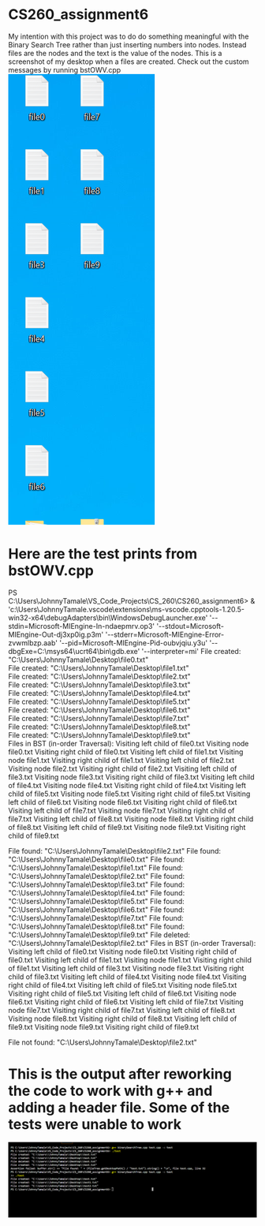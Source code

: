 # CS260_assignment6
 My intention with this project was to do do something meaningful with the Binary Search Tree rather than just inserting numbers into nodes. Instead files are the nodes and the text is the value of the nodes. 
This is a screenshot of my desktop when a files are created. Check out the custom messages by running bstOWV.cpp
![alt text](image-1.png)

# Here are the test prints from bstOWV.cpp
PS C:\Users\JohnnyTamale\VS_Code_Projects\CS_260\CS260_assignment6>  & 'c:\Users\JohnnyTamale\.vscode\extensions\ms-vscode.cpptools-1.20.5-win32-x64\debugAdapters\bin\WindowsDebugLauncher.exe' '--stdin=Microsoft-MIEngine-In-ndaepmrv.op3' '--stdout=Microsoft-MIEngine-Out-dj3xp0ig.p3m' '--stderr=Microsoft-MIEngine-Error-zvwmlbzp.aab' '--pid=Microsoft-MIEngine-Pid-oubvjqiu.y3u' '--dbgExe=C:\msys64\ucrt64\bin\gdb.exe' '--interpreter=mi'
File created: "C:\\Users\\JohnnyTamale\\Desktop\\file0.txt"        
File created: "C:\\Users\\JohnnyTamale\\Desktop\\file1.txt"        
File created: "C:\\Users\\JohnnyTamale\\Desktop\\file2.txt"        
File created: "C:\\Users\\JohnnyTamale\\Desktop\\file3.txt"        
File created: "C:\\Users\\JohnnyTamale\\Desktop\\file4.txt"        
File created: "C:\\Users\\JohnnyTamale\\Desktop\\file5.txt"        
File created: "C:\\Users\\JohnnyTamale\\Desktop\\file6.txt"        
File created: "C:\\Users\\JohnnyTamale\\Desktop\\file7.txt"        
File created: "C:\\Users\\JohnnyTamale\\Desktop\\file8.txt"        
File created: "C:\\Users\\JohnnyTamale\\Desktop\\file9.txt"        
Files in BST (in-order Traversal): Visiting left child of file0.txt
Visiting node file0.txt
Visiting right child of file0.txt
Visiting left child of file1.txt
Visiting node file1.txt
Visiting right child of file1.txt
Visiting left child of file2.txt
Visiting node file2.txt
Visiting right child of file2.txt
Visiting left child of file3.txt
Visiting node file3.txt
Visiting right child of file3.txt
Visiting left child of file4.txt
Visiting node file4.txt
Visiting right child of file4.txt
Visiting left child of file5.txt
Visiting node file5.txt
Visiting right child of file5.txt
Visiting left child of file6.txt
Visiting node file6.txt
Visiting right child of file6.txt
Visiting left child of file7.txt
Visiting node file7.txt
Visiting right child of file7.txt
Visiting left child of file8.txt
Visiting node file8.txt
Visiting right child of file8.txt
Visiting left child of file9.txt
Visiting node file9.txt
Visiting right child of file9.txt

File found: "C:\\Users\\JohnnyTamale\\Desktop\\file2.txt"
File found: "C:\\Users\\JohnnyTamale\\Desktop\\file0.txt"
File found: "C:\\Users\\JohnnyTamale\\Desktop\\file1.txt"
File found: "C:\\Users\\JohnnyTamale\\Desktop\\file2.txt"
File found: "C:\\Users\\JohnnyTamale\\Desktop\\file3.txt"
File found: "C:\\Users\\JohnnyTamale\\Desktop\\file4.txt"
File found: "C:\\Users\\JohnnyTamale\\Desktop\\file5.txt"
File found: "C:\\Users\\JohnnyTamale\\Desktop\\file6.txt"
File found: "C:\\Users\\JohnnyTamale\\Desktop\\file7.txt"
File found: "C:\\Users\\JohnnyTamale\\Desktop\\file8.txt"
File found: "C:\\Users\\JohnnyTamale\\Desktop\\file9.txt"
File deleted: "C:\\Users\\JohnnyTamale\\Desktop\\file2.txt"
Files in BST (in-order Traversal): Visiting left child of file0.txt
Visiting node file0.txt
Visiting right child of file0.txt
Visiting left child of file1.txt
Visiting node file1.txt
Visiting right child of file1.txt
Visiting left child of file3.txt
Visiting node file3.txt
Visiting right child of file3.txt
Visiting left child of file4.txt
Visiting node file4.txt
Visiting right child of file4.txt
Visiting left child of file5.txt
Visiting node file5.txt
Visiting right child of file5.txt
Visiting left child of file6.txt
Visiting node file6.txt
Visiting right child of file6.txt
Visiting left child of file7.txt
Visiting node file7.txt
Visiting right child of file7.txt
Visiting left child of file8.txt
Visiting node file8.txt
Visiting right child of file8.txt
Visiting left child of file9.txt
Visiting node file9.txt
Visiting right child of file9.txt

File not found: "C:\\Users\\JohnnyTamale\\Desktop\\file2.txt"


# This is the output after reworking the code to work with g++ and adding a header file. Some of the tests were unable to work
![alt text](image.png)